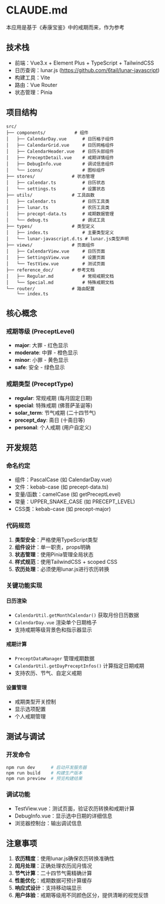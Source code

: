 # CLAUDE.md

本应用是基于《寿康宝鉴》中的戒期而来，作为参考

## 技术栈

- 前端：Vue3.x + Element Plus + TypeScript + TailwindCSS
- 日历查询：lunar.js (https://github.com/6tail/lunar-javascript)
- 构建工具：Vite
- 路由：Vue Router
- 状态管理：Pinia

## 项目结构

```
src/
├── components/           # 组件
│   ├── CalendarDay.vue      # 日历格子组件
│   ├── CalendarGrid.vue     # 日历网格组件
│   ├── CalendarHeader.vue   # 日历头部组件
│   ├── PreceptDetail.vue    # 戒期详情组件
│   ├── DebugInfo.vue        # 调试信息组件
│   └── icons/               # 图标组件
├── stores/              # 状态管理
│   ├── calendar.ts          # 日历状态
│   └── settings.ts          # 设置状态
├── utils/               # 工具函数
│   ├── calendar.ts          # 日历工具类
│   ├── lunar.ts             # 农历工具类
│   ├── precept-data.ts      # 戒期数据管理
│   └── debug.ts             # 调试工具
├── types/               # 类型定义
│   ├── index.ts             # 主要类型定义
│   └── lunar-javascript.d.ts # lunar.js类型声明
├── views/               # 页面组件
│   ├── CalendarView.vue     # 日历页面
│   ├── SettingsView.vue     # 设置页面
│   └── TestView.vue         # 测试页面
├── reference_doc/       # 参考文档
│   ├── Regular.md           # 常规戒期文档
│   └── Special.md           # 特殊戒期文档
└── router/              # 路由配置
    └── index.ts
```

## 核心概念

### 戒期等级 (PreceptLevel)
- **major**: 大罪 - 红色显示
- **moderate**: 中罪 - 橙色显示
- **minor**: 小罪 - 黄色显示
- **safe**: 安全 - 绿色显示

### 戒期类型 (PreceptType)
- **regular**: 常规戒期 (每月固定日期)
- **special**: 特殊戒期 (佛菩萨圣诞等)
- **solar_term**: 节气戒期 (二十四节气)
- **precept_day**: 斋日 (十斋日等)
- **personal**: 个人戒期 (用户自定义)

## 开发规范

### 命名约定
- 组件：PascalCase (如 CalendarDay.vue)
- 文件：kebab-case (如 precept-data.ts)
- 变量/函数：camelCase (如 getPreceptLevel)
- 常量：UPPER_SNAKE_CASE (如 PRECEPT_LEVEL)
- CSS类：kebab-case (如 precept-major)

### 代码规范
1. **类型安全**：严格使用TypeScript类型
2. **组件设计**：单一职责，props明确
3. **状态管理**：使用Pinia管理全局状态
4. **样式规范**：使用TailwindCSS + scoped CSS
5. **农历处理**：必须使用lunar.js进行农历转换

### 关键功能实现

#### 日历渲染
- `CalendarUtil.getMonthCalendar()` 获取月份日历数据
- `CalendarDay.vue` 渲染单个日期格子
- 支持戒期等级背景色和指示器显示

#### 戒期计算
- `PreceptDataManager` 管理戒期数据
- `CalendarUtil.getDayPreceptInfos()` 计算指定日期戒期
- 支持农历、节气、自定义戒期

#### 设置管理
- 戒期类型开关控制
- 显示选项配置
- 个人戒期管理

## 测试与调试

### 开发命令
```bash
npm run dev      # 启动开发服务器
npm run build    # 构建生产版本
npm run preview  # 预览构建结果
```

### 调试功能
- TestView.vue：测试页面，验证农历转换和戒期计算
- DebugInfo.vue：显示选中日期的详细信息
- 浏览器控制台：输出调试信息

## 注意事项

1. **农历精度**：使用lunar.js确保农历转换准确性
2. **闰月处理**：正确处理农历闰月情况
3. **节气计算**：二十四节气需精确计算
4. **性能优化**：戒期数据可预计算缓存
5. **响应式设计**：支持移动端显示
6. **用户体验**：戒期等级用不同颜色区分，提供清晰的视觉反馈

